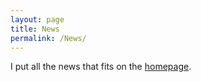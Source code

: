 ```yaml
---
layout: page
title: News
permalink: /News/
---
```


I put all the news that fits on the [homepage](/cjp/). 
